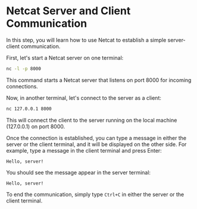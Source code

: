 # Netcat Server and Client Communication

In this step, you will learn how to use Netcat to establish a simple server-client communication.

First, let's start a Netcat server on one terminal:

```bash
nc -l -p 8000
```

This command starts a Netcat server that listens on port 8000 for incoming connections.

Now, in another terminal, let's connect to the server as a client:

```bash
nc 127.0.0.1 8000
```

This will connect the client to the server running on the local machine (127.0.0.1) on port 8000.

Once the connection is established, you can type a message in either the server or the client terminal, and it will be displayed on the other side. For example, type a message in the client terminal and press Enter:

```
Hello, server!
```

You should see the message appear in the server terminal:

```
Hello, server!
```

To end the communication, simply type `Ctrl+C` in either the server or the client terminal.
